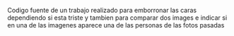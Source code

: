 Codigo fuente de un trabajo realizado para emborronar las caras dependiendo si esta triste y tambien para comparar dos images e indicar si en una
de las imagenes aparece una de las personas de las fotos pasadas
